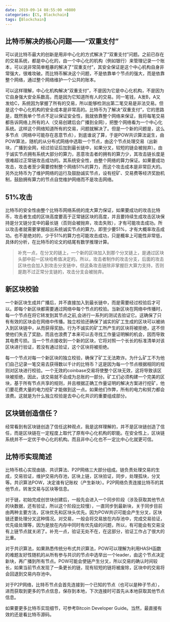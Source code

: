 ```yaml
---
date: 2019-09-14 08:55:00 +0800
categories: [CS, Blackchain]
tags: [Blockchain]
---
```



## 比特币解决的核心问题——“双重支付”
可以说比特币最大的创新是用非中心化的方式解决了“双重支付”问题。之前已存在的交易系统，都是中心化的，由一个中心化的机构（例如银行）来管理记录一个账本，可以说非常简单粗暴的解决了“双重支付”，其安全保证是这个中心机构自身非常强大，很难攻破。而比特币解决这个问题，不是依靠单个节点的强大，而是依靠整个网络，通过整个网络维护一个公共的账本。

可以这样理解，中心化机构解决“双重支付”，不是因为它是中心化机构，不是因为它自身强大安全系数高，而是因为它知道所有人的交易。同一笔钱，A发B，A又发给C，系统因为掌握了所有的交易，所以能够检测出第二笔交易是非法交易。但是这个中心化机构的安全成本是非常高的。比特币为了解决“双重支付”，它的思路是，既然我单个节点不足以保证安全性，我就依靠整个网络来保证，我将每笔交易都告诉网络上所有的人（交易创建后会广播到全网），把整个网络看为一个中心化系统。这样这个网络知道所有的交易，问题就解决了。但是一个新的问题是，这么多节点（网络中可能存在恶意节点），到底谁说了算，于是POW共识算法诞生，由POW算法，随机的从分布式网络中选取一个节点，由这个节点处理交易（出新块，广播到全网，经过验证后加到最长链中，如果分叉，较短的链会被抛弃）。由于诚实节点拥有系统大部分的算力，恶意攻击者的拥有的算力少，其攻击链长度是很难超过正常链攻击成功的。其系统安全性，由整个网络的算力保证。如果要成功攻击，攻击者至少需要控制整个网络51%的算力，而这个攻击成本是非常巨大的。另外比特币为了维护网络的运行及鼓励诚实节点，设有挖矿、交易费等经济奖励机制，鼓励拥有算力的节点自觉维护网络而不是攻击网络。

## 51%攻击
比特币的安全性由整个比特币网络系统的庞大算力保证，如果要成功的攻击比特币，攻击者生成的区块高度要高于正常链区块的高度，并且要持续生成攻击区块保持是分叉链分支中的最长链（否则会被抛弃，攻击失败），才有可能攻击成功。所以攻击者就需要掌握超出系统诚实节点的算力，即至少要51%，才有大概率攻击成功。也不是绝对的，少于51%的算力也可能攻击成功，只是概率上可能性非常低，具体的分析，在比特币的论文的结尾有数学推理计算。

>补充一点，在分叉的链上，一个新的区块加入到那个分叉链上，是通过区块头部中前一区块哈希值决定的。所以，攻击者制作的攻击分支，后面的攻击区块也会加入到攻击分支链中，但这条攻击链除非掌握巨大算力支持，否则是跑不过正常分支链的，攻击分支会被抛弃。

## 新区块校验
一个新区块生成并广播后，并不直接加入到最长链中，而是需要经过校验后才可以。即每个新区块都需要通过网络中每个节点的校验。当新区块在网络中传播时，每一个节点在将它转发到其节点之前,会进行一系列的测试去验证它。这确保了只有有效的区块会在网络中传播。独立校验还确保了诚实的矿工生成的区块可以被纳入到区块链中，从而获得奖励。行为不诚实的矿工所产生的区块将被拒绝，这不但使他们失去了奖励，而且也浪费了本来可以去寻找工作量证明解的机会，因而导致其电费亏损。当一个节点接收到一个新的区块，它将对照一个长长的标准清单对该区块进行验证，若没有通过验证，这个区块将被拒绝。

每一个节点对每一个新区块的独立校验，确保了矿工无法欺诈。为什么矿工不为他们自己记录一笔交易去获得数以千计的比特币？这是因为每一个节点根据相同的规则对区块进行校验。一个无效的coinbase交易将使整个区块无效，这将导致该区块被拒绝，因此，该交易就不会成为总账的一部分。矿工们必须构建一个完美的区块，基于所有节点共享的规则，并且根据正确工作量证明的解决方案进行挖矿，他们要花费大量的电力挖矿才能做到这一点。如果他们作弊，所有的电力和努力都会浪费。这就是为什么独立校验是去中心化共识的重要组成部分。

## 区块链创造信任？
经常看到有区块链创造了信任这种观点，我是这样理解的，并不是区块链创造了信任，而是区块链在一定程度上取代了原有中心化机构的职能。在安全性上，区块链系统并不一定优于中心化的机构。而且非中心化也不一定比中心化就更可信。

## 比特币实现简述
比特币核心实现由链、共识算法、P2P网络三大部分组成。链负责处理交易的生成，交易验证，维护交易内存池，区块上链，区块验证，同步，处理孤块，分叉等。共识算法POW，决定谁有记账权（产生新块）。P2P网络负责连接比特币的其他节点，转发交易与区块等信息。

对于链，初始完成创世块创建后，一般先会进入一个同步阶段（涉及获取其他节点的块数据，还有验证，所以这个阶段比较慢），一直同步到最新块，关于同步目前由两种主要方法，区块优先和区块头优先。因为POW共识可能会产生分叉，区块链还要处理分叉这种情况。对交易，一般会将交易放在内存池中，完成交易验证，优先级处理等，因为是放在内存中同时有优先级的问题，所以，有可能会有交易没有上链节点就关闭了。补充一点，验证无处不在，在这部分，验证工作占了很大的比重。

对于共识算法，如果熟悉传统分布式共识算法，POW可以理解为利用HASH函数的难题友好性随机的从所有参与共识的节点中选举出一个leader，由这个节点决定新块，再广播到所有节点。POW可能会使链产生分叉，所以交易的确认时间较长，如果当前节点发现了一条更长的链，现有较短的链将被废除，区块中的交易将会回退到交易内存池中。

对于P2P网络，比特币节点会首先连接到一个已知的节点（也可以是种子节点），进而获取到更多的节点信息，保存到本地，下次连接时可首先从本地获取其他节点信息。

如果要更多比特币实现细节，可参考Bitcoin Developer Guide。当然，最直接有效的还是看比特币源码。